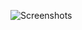 ![Screenshots](https://bytebucket.org/vaikunthsridharan/real-time-tweet-filtering-using-active-learning/raw/f3f3d3861063a656e263343044a736b7917de392/Screenshots.png)